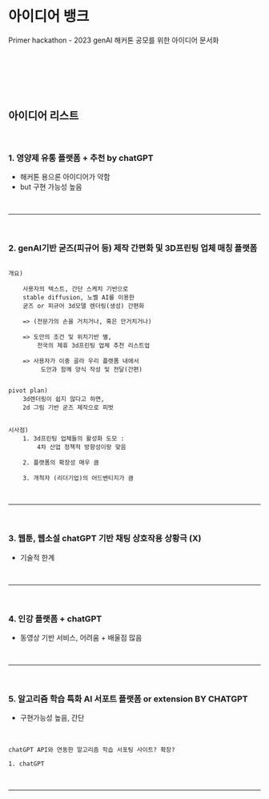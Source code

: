 # 아이디어 뱅크
Primer hackathon - 2023 genAI 해커톤 공모를 위한 아이디어 문서화

<br><br>


<br><br>

## 아이디어 리스트

<br>

### 1. 영양제 유통 플랫폼 + 추천 by chatGPT
 - 해커톤 용으론 아이디어가 약함
 - but 구현 가능성 높음

<br>

---

<br>

### 2. genAI기반 굳즈(피규어 등) 제작 간편화 및 3D프린팅 업체 매칭 플랫폼

```

개요)

	사용자의 텍스트, 간단 스케치 기반으로
	stable diffusion, 노벨 AI를 이용한 
	굳즈 or 피규어 3d모델 렌더링(생성) 간편화

	=> (전문가의 손을 거치거나, 혹은 안거치거나)

	=> 도안의 조건 및 위치기반 별, 
		전국의 제휴 3d프린팅 업체 추천 리스트업

	=> 사용자가 이중 골라 우리 플랫폼 내에서
		 도안과 함께 양식 작성 및 전달(간편)


pivot plan) 
	3d렌더링이 쉽지 않다고 하면, 
	2d 그림 기반 굳즈 제작으로 피벗
	

시사점)
	1. 3d프린팅 업체들의 활성화 도모 : 
		4차 산업 정책적 방향성이랑 맞음

	2. 플랫폼의 확장성 매우 큼

	3. 개척자 (리더기업)의 어드밴티지가 큼

```

<br>

---

<br>

### 3. 웹툰, 웹소설 chatGPT 기반 채팅 상호작용 상황극 (X)
- 기술적 한계

<br>

---

<br>

### 4. 인강 플랫폼 + chatGPT
- 동영상 기반 서비스, 어려움 + 배울점 많음

<br>

---

<br>


### 5. 알고리즘 학습 특화 AI 서포트 플랫폼 or extension BY CHATGPT
- 구현가능성 높음, 간단
<br>

```
chatGPT API와 연동한 알고리즘 학습 서포팅 사이트? 확장?

1. chatGPT
```

<br>   

---

<br>

